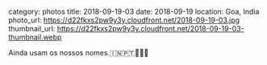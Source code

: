 category: photos 
title: 2018-09-19-03
date: 2018-09-19
location: Goa, India
photo_url: https://d22fkxs2pw9y3y.cloudfront.net/2018-09-19-03.jpg
thumbnail_url: https://d22fkxs2pw9y3y.cloudfront.net/2018-09-19-03-thumbnail.webp

Ainda usam os nossos nomes.🇮🇳🇵🇹👳🏾‍♂️      